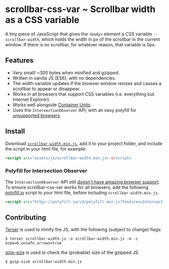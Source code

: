 # scrollbar-css-var ~ Scrollbar width as a CSS variable

A tiny piece of JavaScript that gives the `<body>` element a CSS variable `--scrollbar-width`, which holds the width in px of the scrollbar in the current window. If there is no scrollbar, for whatever reason, that variable is 0px.


## Features
* Very small! ~300 bytes when minified and gzipped.
* Written in vanilla JS (ES6), with no dependencies.
* The width variable updates if the browser window resizes and causes a scrollbar to appear or disappear.
* Works in all browsers that support CSS variables (i.e. everything but Internet Explorer).
* Works well alongside [Container Units](https://www.smashingmagazine.com/2019/03/robust-layouts-container-units-css/).
* Uses the `IntersectionObserver` API, with an easy polyfill for [unsupported browsers](#polyfill-for-intersection-observer).


## Install
Download [`scrollbar-width.min.js`](https://github.com/burntcustard/scrollbar-css-var/raw/master/scrollbar-width.min.js), add it to your project folder, and include the script in your html file, for example:
```html
<script src="assets/js/scrollbar-width.min.js> </script>
```


### Polyfill for Intersection Observer
The `IntersectionObserver` API still [doesn't have amazing browser support](https://caniuse.com/#feat=intersectionobserver). To ensure scrollbar-css-var works for all browsers, add the following [polyfill.io](https://polyfill.io/) script to your html file, before including `scrollbar-width.min.js`.
```html
<script src="https://polyfill.io/v3/polyfill.min.js?features=IntersectionObserver-polyfill"> </script>
```


## Contributing
[Terser](https://github.com/terser-js/terser) is used to minify the JS, with the following (subject to change) flags:
```
$ terser scrollbar-width.js -o scrollbar-width.min.js -m -c ecma=6,unsafe_arrows=true
```

[gzip-size](https://github.com/sindresorhus/gzip-size-cli) is used to check the (probable) size of the gzipped JS:
```
$ gzip-size scrollbar-width.min.js
```
